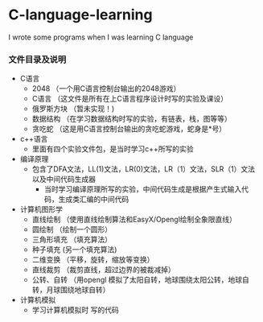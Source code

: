 # C-language-learning
I wrote some programs when I was learning C language
### 文件目录及说明
* C语言
  * 2048 （一个用C语言控制台输出的2048游戏）
  * C语言 （这文件是所有在上C语言程序设计时写的实验及课设）
  * 俄罗斯方块  （暂未实现！)
  * 数据结构 （在学习数据结构时写的实验，有链表，栈，图等等）
  * 贪吃蛇 （这是用C语言控制台输出的贪吃蛇游戏，蛇身是*号）
* c++语言 
  * 里面有四个实验文件包，是当时学习c++所写的实验
* 编译原理
  * 包含了DFA文法，LL(1)文法，LR(0)文法，LR（1）文法，SLR（1）文法以及中间代码生成器
    * 当时学习编译原理所写的实验，中间代码生成是根据产生式输入代码，生成类汇编的中间代码
* 计算机图形学
  * 直线绘制 （使用直线绘制算法和EasyX/Opengl绘制全象限直线）
  * 圆绘制 （绘制一个圆形）
  * 三角形填充 （填充算法）
  * 种子填充 (另一个填充算法)
  * 二维变换 （平移，旋转，缩放等变换）
  * 直线裁剪 （裁剪直线，超过边界的被裁减掉）
  * 公转、自转 （用opengl 模拟了太阳自转，地球围绕太阳公转，地球自转，月球围绕地球自转）
* 计算机模拟
  * 学习计算机模拟时 写的代码
